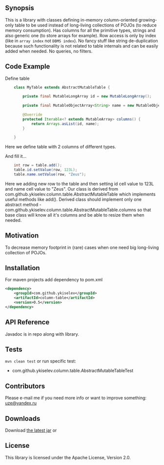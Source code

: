 ## Synopsis

This is a library with classes defining in-memory column-oriented growing-only table to be used instead of long-living collections of POJOs (to reduce memory consumption). Has columns for all the primitive types, strings and also generic one (to store arrays for example). Row access is only by index (like in `array index` not `DBMS index`). No fancy stuff like string de-duplication because such functionality is not related to table internals and can be easily added when needed. No queries, no filters. 

## Code Example

Define table
```java
    class MyTable extends AbstractMutableTable {
    
        private final MutableLongArray id = new MutableLongArray();
    
        private final MutableObjectArray<String> name = new MutableObjectArray<>(String.class);
    
        @Override
        protected Iterable<? extends MutableArray> columns() {
            return Arrays.asList(id, name);
        }
    
    }
```

Here we define table with 2 columns of different types.

And fill it...
```java
    int row = table.add();
    table.id.setValue(row, 123L);
    table.name.setValue(row, "Zeus");
```

Here we adding new row to the table and then setting id cell value to 123L and name cell value to "Zeus". Our class is derived from com.github.ykiselev.column.table.AbstractMutableTable which implements useful methods like add(). Derived class should implement only one abstract method - com.github.ykiselev.column.table.AbstractMutableTable.columns so that base class will know all it's columns and be able to resize them when needed.


## Motivation

To decrease memory footprint in (rare) cases when one need big long-living collection of POJOs. 

## Installation

For maven projects add dependency to pom.xml
```xml
<dependency>
    <groupId>com.github.ykiselev</groupId>
    <artifactId>column-table</artifactId>
    <version>0.5</version>
</dependency>
```

## API Reference

Javadoc is in repo along with library.

## Tests

`mvn clean test` 
or run specific test:
* com.github.ykiselev.column.table.AbstractMutableTableTest


## Contributors

Please e-mail me if you need more info or want to improve something: uze@yandex.ru

## Downloads

Download [the latest jar][dl] or

## License

This library is licensed under the Apache License, Version 2.0.

[dl]: https://search.maven.org/remote_content?g=com.github.ykiselev&a=column-table&v=LATEST
[snap]: https://oss.sonatype.org/content/repositories/snapshots/com/github/ykiselev/column-table/

